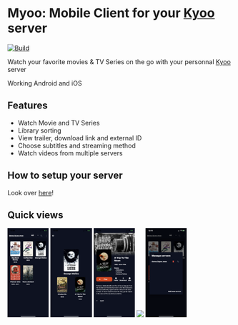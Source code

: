 # Myoo: Mobile Client for your [Kyoo](https://github.com/AnonymusRaccoon/Kyoo) server

[![Build](https://github.com/Arthi-chaud/Myoo/actions/workflows/build.yml/badge.svg?branch=master)](https://github.com/Arthi-chaud/Myoo/actions/workflows/build.yml)

Watch your favorite movies & TV Series on the go with your personnal [Kyoo](https://github.com/AnonymusRaccoon/Kyoo) server

Working Android and iOS

## Features

- Watch Movie and TV Series
- Library sorting
- View trailer, download link and external ID
- Choose subtitles and streaming method
- Watch videos from multiple servers

## How to setup your server

Look over [here](https://docs.kyoo.moe/start/setting_up.html)!

## Quick views

<img src="images/list_page.png" height="200px">
<img src="images/collection_page.png" height="200px">
<img src="images/movie_page.png" height="200px">

<img src="images/play_page.png" height="200px">

<img src="images/select_server.png" height="200px">

